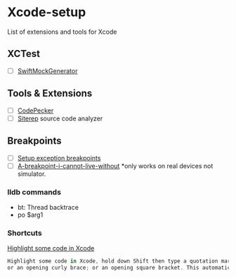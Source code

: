 # Xcode-setup
List of extensions and tools for Xcode 

## XCTest
- [ ] [SwiftMockGenerator](https://github.com/seanhenry/SwiftMockGeneratorForXcode) 

## Tools & Extensions 
- [ ] [CodePecker](https://github.com/woshiccm/Pecker)
- [ ] [Siterep](https://github.com/twostraws/Sitrep) source code analyzer

## Breakpoints 
- [ ] [Setup exception breakpoints](https://www.hackingwithswift.com/example-code/xcode/how-to-create-exception-breakpoints-in-xcode)
- [ ] [A-breakpoint-i-cannot-live-without](https://dasdom.github.io/a-breakpoint-i-cannot-live-without/) *only works on real devices not simulator.
### lldb commands 
- bt: Thread backtrace 
- po $arg1

### Shortcuts
[Highlight some code in Xcode](https://twitter.com/scottsmithdev/status/1223347112026329089)

``` swift
Highlight some code in Xcode, hold down Shift then type a quotation mark; or an opening parenthesis; 
or an opening curly brace; or an opening square bracket. This automatically wraps your highlighted code in the character you typed. 
```
